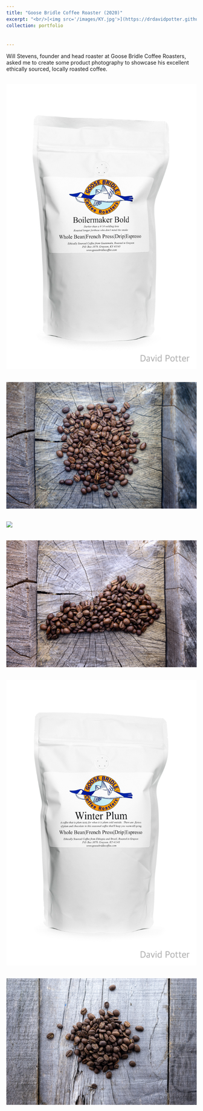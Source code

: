 ```yaml
---
title: "Goose Bridle Coffee Roaster (2020)"
excerpt: "<br/>[<img src='/images/KY.jpg'>](https://drdavidpotter.github.io/portfolio/B_GooseBridleCoffee2020/)"
collection: portfolio


---
```


Will Stevens, founder and head roaster at Goose Bridle Coffee Roasters, asked me to create some product photography to showcase his excellent ethically sourced, locally roasted coffee. 

<br/><img src='/images/BB1.jpg'>

<br/><img src='/images/EndPile1.jpg'>

<br/><img src='/images/MM1.jpg.'>

<br/><img src='/images/KY.jpg'>

<br/><img src='/images/WP1.jpg'>

<br/><img src='/images/Planks.jpg'>